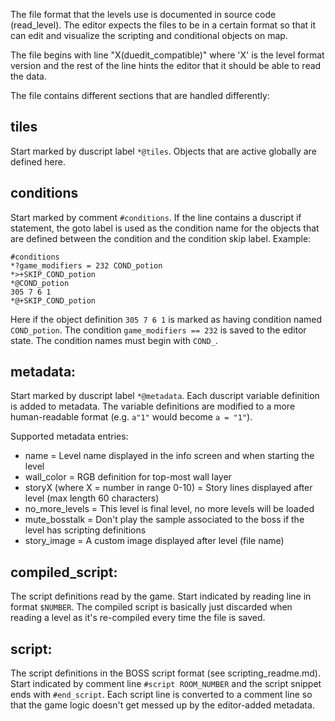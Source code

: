 The file format that the levels use is documented in source code (read_level).
The editor expects the files to be in a certain format so that it can edit and visualize
the scripting and conditional objects on map.

The file begins with line "X(duedit_compatible)" where 'X' is the level format version and the rest of
the line hints the editor that it should be able to read the data.

The file contains different sections that are handled differently:

## tiles

Start marked by duscript label `*@tiles`. Objects that are active globally are defined here.

## conditions

Start marked by comment `#conditions`. If the line contains a duscript if statement, the goto label
is used as the condition name for the objects that are defined between the condition and the condition
skip label. Example:
```
#conditions
*?game_modifiers = 232 COND_potion
*>+SKIP_COND_potion
*@COND_potion
305 7 6 1
*@+SKIP_COND_potion
```
Here if the object definition `305 7 6 1` is marked as having condition named `COND_potion`. The
condition `game_modifiers == 232` is saved to the editor state. The condition names must begin with
`COND_`.

## metadata:

Start marked by duscript label `*@metadata`. Each duscript variable definition is added to metadata.
The variable definitions are modified to a more human-readable format (e.g. `a"1"` would become `a = "1"`).

Supported metadata entries:
- name = Level name displayed in the info screen and when starting the level
- wall_color = RGB definition for top-most wall layer
- storyX (where X = number in range 0-10) = Story lines displayed after level (max length 60 characters)
- no_more_levels = This level is final level, no more levels will be loaded
- mute_bosstalk = Don't play the sample associated to the boss if the level has scripting definitions
- story_image = A custom image displayed after level (file name)

## compiled_script:

The script definitions read by the game. Start indicated by reading line in format `$NUMBER`.
The compiled script is basically just discarded when reading a level as it's re-compiled every time
the file is saved.

## script:

The script definitions in the BOSS script format (see scripting_readme.md). Start indicated by comment
line `#script ROOM_NUMBER` and the script snippet ends with `#end_script`. Each script line is converted
to a comment line so that the game logic doesn't get messed up by the editor-added metadata.